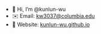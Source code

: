 - 👋 Hi, I’m @kunlun-wu
- ✉️ Email: kw3037@columbia.edu
- 📰 Website: [kunlun-wu.github.io](https://kunlun-wu.github.io/)


<!---
kunlun-wu/kunlun-wu is a ✨ special ✨ repository because its `README.md` (this file) appears on your GitHub profile.
You can click the Preview link to take a look at your changes.
--->
